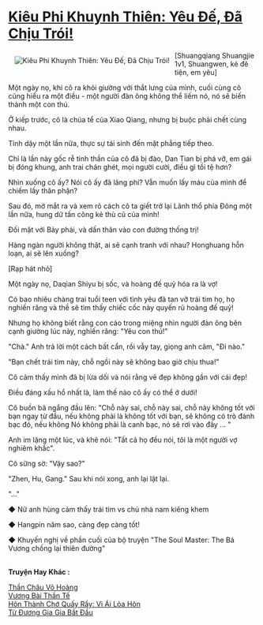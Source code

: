 <a href="https://truyentiki.com/kieu-phi-khuynh-thien-yeu-de-da-chiu-troi.31573/" title="Kiêu Phi Khuynh Thiên: Yêu Đế, Đã Chịu Trói!"><h1>Kiêu Phi Khuynh Thiên: Yêu Đế, Đã Chịu Trói!</h1></a><div style="display:table"><img align="right" style="float: left; padding: 10px;" src="https://truyentiki.com/a/img/str/src/31573.jpg" alt="Kiêu Phi Khuynh Thiên: Yêu Đế, Đã Chịu Trói!">[Shuangqiang Shuangjie 1v1, Shuangwen, kẻ đê tiện, em yêu] <p></p> Một ngày nọ, khi cô ra khỏi giường với thắt lưng của mình, cuối cùng cô cũng hiểu ra một điều - một người đàn ông không thể liếm nó, nó sẽ biến thành một con thú. <p></p> Ở kiếp trước, cô là chúa tể của Xiao Qiang, nhưng bị buộc phải chết cùng nhau. <p></p> Tỉnh dậy một lần nữa, thực sự tái sinh đến mặt phẳng tiếp theo. <p></p> Chỉ là lần này gốc rễ tinh thần của cô đã bị đào, Dan Tian bị phá vỡ, em gái bị đóng khung, anh trai chán ghét, mọi người cười, điều gì tồi tệ hơn? <p></p> Nhìn xuống cô ấy? Nói cô ấy đã lãng phí? Vẫn muốn lấy máu của mình để chiếm lấy thân phận? <p></p> Sau đó, mở mắt ra và xem rõ cách cô ta giết trở lại Lãnh thổ phía Đông một lần nữa, hung dữ tấn công kẻ thù cũ của mình! <p></p> Đối mặt với Bảy phái, và dấn thân vào con đường thống trị! <p></p> Hàng ngàn người không thật, ai sẽ cạnh tranh với nhau? Honghuang hỗn loạn, ai sẽ lên xuống? <p></p> [Rạp hát nhỏ] <p></p> Một ngày nọ, Daqian Shiyu bị sốc, và hoàng đế quỷ hóa ra là vợ! <p></p> Có bao nhiêu chàng trai tuổi teen với tình yêu đã tan vỡ trái tim họ, họ nghiến răng và thề sẽ tìm thấy chiếc cốc này quyến rũ hoàng đế quỷ! <p></p> Nhưng họ không biết rằng con cáo trong miệng nhìn người đàn ông bên cạnh giường lúc này, nghiến răng: "Yêu con thú!" <p></p> "Chà." Anh trả lời một cách bất cẩn, rồi vẫy tay, giọng anh câm, "Đi nào." <p></p> "Bạn chết trái tim này, chỗ ngồi này sẽ không bao giờ chịu thua!" <p></p> Cô cảm thấy mình đã bị lừa dối và nói rằng vẻ đẹp không gần với cái đẹp! <p></p> Điều đáng xấu hổ nhất là, làm thế nào cô ấy có thể ở dưới! <p></p> Cô buồn bã ngẩng đầu lên: "Chỗ này sai, chỗ này sai, chỗ này không tốt với bạn ngay từ đầu, nếu không phải là không tốt với bạn, sẽ không có trò đánh bạc đó, nếu không Nó không phải là canh bạc, nó sẽ rơi vào đây ... " <p></p> Anh im lặng một lúc, và khẽ nói: "Tất cả họ đều nói, tôi là một người vợ nghiêm khắc". <p></p> Cô sững sờ: "Vậy sao?" <p></p> "Zhen, Hu, Gang." Sau khi nói xong, anh lại lật lại. <p></p> "..." <p></p> ◆ Nữ anh hùng cảm thấy trái tim vs chủ nhà nam kiêng khem <p></p> ◆ Hangpin năm sao, càng đẹp càng tốt! <p></p> ◆ Khuyến nghị về phần cuối của bộ truyện "The Soul Master: The Bá Vương chống lại thiên đường"</div><p><br><b>Truyện Hay Khác :</b></p><a href="https://truyentiki.com/than-chau-vo-hoang.31572/" alt="Thần Châu Võ Hoàng">Thần Châu Võ Hoàng</a><br/><a href="https://github.com/nownovels/topcv/tree/master/truyenhay/31883/README.md" alt="Vương Bài Thần Tế">Vương Bài Thần Tế</a><br/><a href="https://github.com/nownovels/truyenhay/tree/master/truyenhay/30349/README.md" alt="Hôn Thành Chớ Quấy Rầy: Vì Ái Lỏa Hôn">Hôn Thành Chớ Quấy Rầy: Vì Ái Lỏa Hôn</a><br/><a href="https://github.com/nownovels/top500/tree/master/truyenhay/33794/" alt="Từ Đương Gia Gia Bắt Đầu">Từ Đương Gia Gia Bắt Đầu</a><br/>